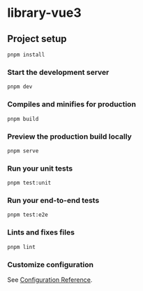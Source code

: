 # library-vue3

## Project setup
```
pnpm install
```

### Start the development server
```
pnpm dev
```

### Compiles and minifies for production
```
pnpm build
```

### Preview the production build locally
```
pnpm serve
```

### Run your unit tests
```
pnpm test:unit
```

### Run your end-to-end tests
```
pnpm test:e2e
```

### Lints and fixes files
```
pnpm lint
```

### Customize configuration
See [Configuration Reference](https://vitejs.dev/config/).
